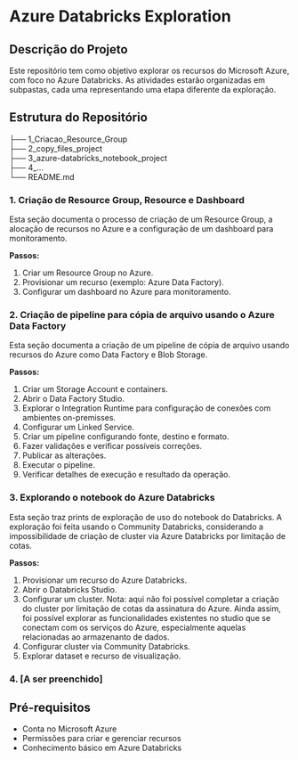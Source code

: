 # Azure Databricks Exploration

## Descrição do Projeto
Este repositório tem como objetivo explorar os recursos do Microsoft Azure, com foco no Azure Databricks. As atividades estarão organizadas em subpastas, cada uma representando uma etapa diferente da exploração.

## Estrutura do Repositório

├── 1_Criacao_Resource_Group <br/> 
├── 2_copy_files_project <br/> 
├── 3_azure-databricks_notebook_project <br/> 
├── 4_...<br/>
└── README.md

### 1. Criação de Resource Group, Resource e Dashboard
Esta seção documenta o processo de criação de um Resource Group, a alocação de recursos no Azure e a configuração de um dashboard para monitoramento.

**Passos:**
1. Criar um Resource Group no Azure.
2. Provisionar um recurso (exemplo: Azure Data Factory).
3. Configurar um dashboard no Azure para monitoramento.

### 2. Criação de pipeline para cópia de arquivo usando o Azure Data Factory
Esta seção documenta a criação de um pipeline de cópia de arquivo usando recursos do Azure como Data Factory e Blob Storage.

**Passos:**
1. Criar um Storage Account e containers.
2. Abrir o Data Factory Studio.
3. Explorar o Integration Runtime para configuração de conexões com ambientes on-premisses.
4. Configurar um Linked Service.
5. Criar um pipeline configurando fonte, destino e formato.
6. Fazer validações e verificar possíveis correções.
7. Publicar as alterações.
8. Executar o pipeline.
9. Verificar detalhes de execução e resultado da operação.

### 3. Explorando o notebook do Azure Databricks
Esta seção traz prints de exploração de uso do notebook do Databricks. A exploração foi feita usando o Community Databricks, considerando a impossibilidade de criação de cluster via Azure Databricks por limitação de cotas.

**Passos:**
1. Provisionar um recurso do Azure Databricks.
2. Abrir o Databricks Studio.
3. Configurar um cluster.
Nota: aqui não foi possível completar a criação do cluster por limitação de cotas da assinatura do Azure. Ainda assim, foi possível explorar as funcionalidades existentes no studio que se conectam com os serviços do Azure, especialmente aquelas relacionadas ao armazenanto de dados.
4. Configurar cluster via Community Databricks.
5. Explorar dataset e recurso de visualização.

### 4. [A ser preenchido]


## Pré-requisitos
- Conta no Microsoft Azure
- Permissões para criar e gerenciar recursos
- Conhecimento básico em Azure Databricks

